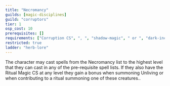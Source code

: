 ```yaml
---
title: "Necromancy"
guilds: [magic-disciplines]
guild: "corruptors"
tier: 1
osp_cost: 10
prerequisites: []
requirements: ["Corruption CS", ", ", "shadow-magic", " or ", "dark-incantation", " OS"]
restricted: true
ladder: "herb-lore"
---
```

The character may cast spells from the Necromancy list to the highest level that they can cast in any of the pre-requisite spell lists. If they also have the Ritual Magic CS at any level they gain a bonus when summoning Unliving or when contributing to a ritual summoning one of these creatures..